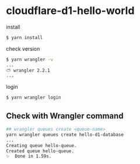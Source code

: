 # cloudflare-d1-hello-world

install

```sh
$ yarn install
```

check version

```sh
$ yarn wrangler -v
...
⛅️ wrangler 2.2.1
...
```

login

```sh
$ yarn wrangler login
```


## Check with Wrangler command

```sh
## wrangler queues create <queue-name>
yarn wrangler queues create hello-d1-database
...
Creating queue hello-queue.
Created queue hello-queue.
✨  Done in 1.59s.
```
